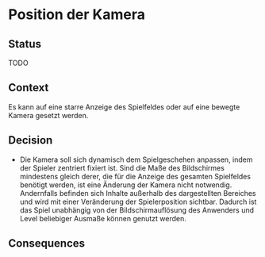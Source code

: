 # Position der Kamera

## Status

TODO

## Context

Es kann auf eine starre Anzeige des Spielfeldes oder auf eine bewegte Kamera gesetzt werden.

## Decision

- Die Kamera soll sich dynamisch dem Spielgeschehen anpassen, indem der Spieler zentriert fixiert ist. Sind die Maße des Bildschirmes mindestens gleich derer, die für die Anzeige des gesamten Spielfeldes benötigt werden, ist eine Änderung der Kamera nicht notwendig. Andernfalls befinden sich Inhalte außerhalb des dargestellten Bereiches und wird mit einer Veränderung der Spielerposition sichtbar. 
Dadurch ist das Spiel unabhängig von der Bildschirmauflösung des Anwenders und Level beliebiger Ausmaße können genutzt werden.

## Consequences

